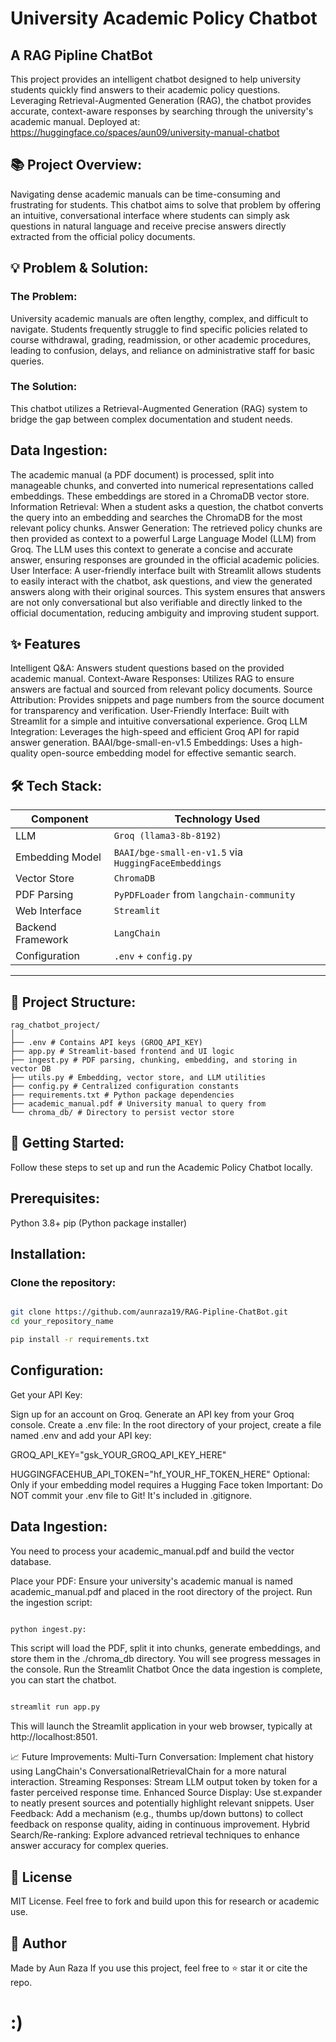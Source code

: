 # University Academic Policy Chatbot
## A RAG Pipline ChatBot
This project provides an intelligent chatbot designed to help university students quickly find answers to their academic policy questions. Leveraging Retrieval-Augmented Generation (RAG), the chatbot provides accurate, context-aware responses by searching through the university's academic manual.
Deployed at: https://huggingface.co/spaces/aun09/university-manual-chatbot

## 📚 Project Overview:
Navigating dense academic manuals can be time-consuming and frustrating for students. This chatbot aims to solve that problem by offering an intuitive, conversational interface where students can simply ask questions in natural language and receive precise answers directly extracted from the official policy documents.

## 💡 Problem & Solution:
### The Problem:
University academic manuals are often lengthy, complex, and difficult to navigate. Students frequently struggle to find specific policies related to course withdrawal, grading, readmission, or other academic procedures, leading to confusion, delays, and reliance on administrative staff for basic queries.

### The Solution:
This chatbot utilizes a Retrieval-Augmented Generation (RAG) system to bridge the gap between complex documentation and student needs.

## Data Ingestion:
The academic manual (a PDF document) is processed, split into manageable chunks, and converted into numerical representations called embeddings. These embeddings are stored in a ChromaDB vector store.
Information Retrieval: When a student asks a question, the chatbot converts the query into an embedding and searches the ChromaDB for the most relevant policy chunks.
Answer Generation: The retrieved policy chunks are then provided as context to a powerful Large Language Model (LLM) from Groq. The LLM uses this context to generate a concise and accurate answer, ensuring responses are grounded in the official academic policies.
User Interface: A user-friendly interface built with Streamlit allows students to easily interact with the chatbot, ask questions, and view the generated answers along with their original sources.
This system ensures that answers are not only conversational but also verifiable and directly linked to the official documentation, reducing ambiguity and improving student support.

## ✨ Features
Intelligent Q&amp;A: Answers student questions based on the provided academic manual.
Context-Aware Responses: Utilizes RAG to ensure answers are factual and sourced from relevant policy documents.
Source Attribution: Provides snippets and page numbers from the source document for transparency and verification.
User-Friendly Interface: Built with Streamlit for a simple and intuitive conversational experience.
Groq LLM Integration: Leverages the high-speed and efficient Groq API for rapid answer generation.
BAAI/bge-small-en-v1.5 Embeddings: Uses a high-quality open-source embedding model for effective semantic search.

## 🛠️ Tech Stack:

| Component         | Technology Used                    |
|------------------|-------------------------------------|
| LLM               | `Groq (llama3-8b-8192)`             |
| Embedding Model   | `BAAI/bge-small-en-v1.5` via `HuggingFaceEmbeddings` |
| Vector Store      | `ChromaDB`                          |
| PDF Parsing       | `PyPDFLoader` from `langchain-community` |
| Web Interface     | `Streamlit`                         |
| Backend Framework | `LangChain`                         |
| Configuration     | `.env` + `config.py`                |

---

## 📁 Project Structure:
```
rag_chatbot_project/
│
├── .env # Contains API keys (GROQ_API_KEY)
├── app.py # Streamlit-based frontend and UI logic
├── ingest.py # PDF parsing, chunking, embedding, and storing in vector DB
├── utils.py # Embedding, vector store, and LLM utilities
├── config.py # Centralized configuration constants
├── requirements.txt # Python package dependencies
├── academic_manual.pdf # University manual to query from
└── chroma_db/ # Directory to persist vector store
```
## 🚀 Getting Started:
Follow these steps to set up and run the Academic Policy Chatbot locally.

## Prerequisites:
Python 3.8+
pip (Python package installer)

## Installation:
### Clone the repository:

```Bash

git clone https://github.com/aunraza19/RAG-Pipline-ChatBot.git
cd your_repository_name
```
```bash
pip install -r requirements.txt
```

## Configuration:
Get your API Key:

Sign up for an account on Groq.
Generate an API key from your Groq console.
Create a .env file:
In the root directory of your project, create a file named .env and add your API key:

GROQ_API_KEY="gsk_YOUR_GROQ_API_KEY_HERE"

 HUGGINGFACEHUB_API_TOKEN="hf_YOUR_HF_TOKEN_HERE"  Optional: Only if your embedding model requires a Hugging Face token
Important: Do NOT commit your .env file to Git! It's included in .gitignore.

 ## Data Ingestion:
You need to process your academic_manual.pdf and build the vector database.

Place your PDF: Ensure your university's academic manual is named academic_manual.pdf and placed in the root directory of the project.
Run the ingestion script:
```Bash

python ingest.py:
```
This script will load the PDF, split it into chunks, generate embeddings, and store them in the ./chroma_db directory. You will see progress messages in the console.
Run the Streamlit Chatbot
Once the data ingestion is complete, you can start the chatbot.

```Bash

streamlit run app.py
```
This will launch the Streamlit application in your web browser, typically at http://localhost:8501.



📈 Future Improvements:
Multi-Turn Conversation: Implement chat history using LangChain's ConversationalRetrievalChain for a more natural interaction.
Streaming Responses: Stream LLM output token by token for a faster perceived response time.
Enhanced Source Display: Use st.expander to neatly present sources and potentially highlight relevant snippets.
User Feedback: Add a mechanism (e.g., thumbs up/down buttons) to collect feedback on response quality, aiding in continuous improvement.
Hybrid Search/Re-ranking: Explore advanced retrieval techniques to enhance answer accuracy for complex queries.

## 📄 License
MIT License. Feel free to fork and build upon this for research or academic use.

## 👤 Author
Made by Aun Raza
If you use this project, feel free to ⭐ star it or cite the repo.

# :)
